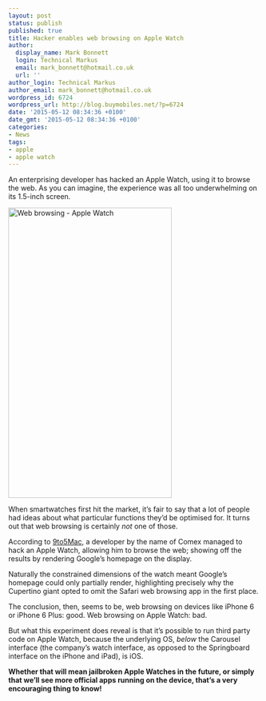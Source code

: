```yaml
---
layout: post
status: publish
published: true
title: Hacker enables web browsing on Apple Watch
author:
  display_name: Mark Bonnett
  login: Technical Markus
  email: mark_bonnett@hotmail.co.uk
  url: ''
author_login: Technical Markus
author_email: mark_bonnett@hotmail.co.uk
wordpress_id: 6724
wordpress_url: http://blog.buymobiles.net/?p=6724
date: '2015-05-12 08:34:36 +0100'
date_gmt: '2015-05-12 08:34:36 +0100'
categories:
- News
tags:
- apple
- apple watch
---
```

<p><span class="postStandFirst">An enterprising developer has hacked an Apple Watch, using it to browse the web. As you can imagine, the experience was all too underwhelming on its 1.5-inch screen.</span></p>
<p><img class="aligncenter wp-image-6725 size-full" src="https://a1comms-blog-buymobiles.storage.googleapis.com/2015/05/Capture.png" alt="Web browsing - Apple Watch" width="327" height="581" /></p>
<p>When smartwatches first hit the market, it&rsquo;s fair to say that a lot of people had ideas about what particular functions they&rsquo;d be optimised for. It turns out that web browsing is certainly <em>not</em> one of those.</p>
<p>According to <a href="http://9to5mac.com/2015/05/10/developer-hacks-watch-os-to-get-a-web-browser-running-on-apple-watch/">9to5Mac</a>, a developer by the name of Comex managed to hack an Apple Watch, allowing him to browse the web; showing off the results by rendering Google&rsquo;s homepage on the display.</p>
<p>Naturally the constrained dimensions of the watch meant Google&rsquo;s homepage could only partially render, highlighting precisely why the Cupertino giant opted to omit the Safari web browsing app in the first place.</p>
<p>The conclusion, then, seems to be, web browsing on devices like iPhone 6 or iPhone 6 Plus: good. Web browsing on Apple Watch: bad.</p>
<p>But what this experiment does reveal is that it&rsquo;s possible to run third party code on Apple Watch, because the underlying OS, <em>below</em> the Carousel interface (the company&rsquo;s watch interface, as opposed to the Springboard interface on the iPhone and iPad), is iOS.</p>
<p><strong>Whether that will mean jailbroken Apple Watches in the future, or simply that we&rsquo;ll see more official apps running on the device, that&rsquo;s a very encouraging thing to know! </strong></p>
